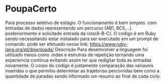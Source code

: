 # PoupaCerto
Para processo seletivo de estágio. O funcionamento é bem simples. com entradas de dadso representando um percurso (AB1, BC5,...)
posteriormente e solicitado entrada da rota(A-B-C).
O codigo é em Ruby sendo necessitando estar instalado para ser executado em um prompt de comando.
pode ser efetuado nesse link: https://www.ruby-lang.org/pt/downloads/
Descrição
Para desemvolver a linguagem foi utilizado meios como .index e estrutras de repetição tornando uma experiencia contínua evitando assim ter que redigitar toda as entradas novamente. O corpo do código é justamente comparação das variaveis inseridas o que permitiu determinar as trajetorias percorridas bem como a quantidade de paradas sendo informado um resumo ao final de cada ciclo.
